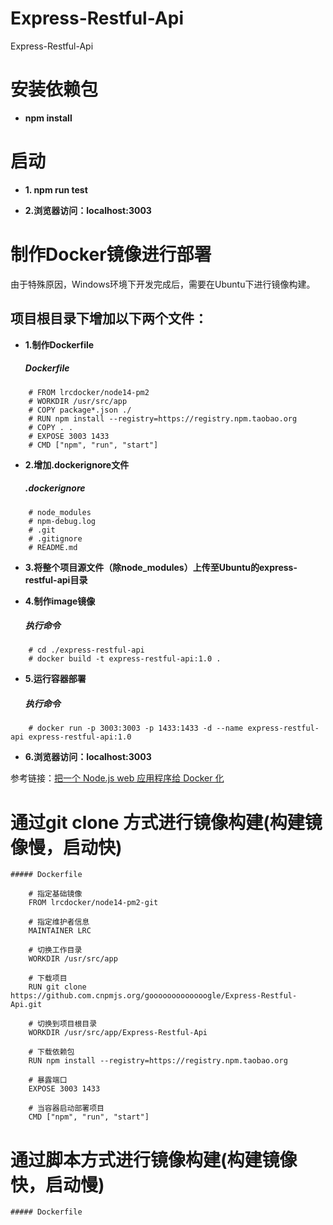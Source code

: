 # Express-Restful-Api
Express-Restful-Api

# 安装依赖包
  * **npm install**
# 启动
* **1. npm run test**

* **2.浏览器访问：localhost:3003**

# 制作Docker镜像进行部署
 由于特殊原因，Windows环境下开发完成后，需要在Ubuntu下进行镜像构建。
 
## 项目根目录下增加以下两个文件：
* **1.制作Dockerfile**
    ##### Dockerfile
```
    # FROM lrcdocker/node14-pm2
    # WORKDIR /usr/src/app
    # COPY package*.json ./
    # RUN npm install --registry=https://registry.npm.taobao.org
    # COPY . .
    # EXPOSE 3003 1433
    # CMD ["npm", "run", "start"] 
```
* **2.增加.dockerignore文件**
    ##### .dockerignore
```
    # node_modules
    # npm-debug.log
    # .git
    # .gitignore
    # README.md
```
* **3.将整个项目源文件（除node_modules）上传至Ubuntu的express-restful-api目录**

* **4.制作image镜像**
    ##### 执行命令
```
    # cd ./express-restful-api
    # docker build -t express-restful-api:1.0 .
```
* **5.运行容器部署**
    ##### 执行命令
```
    # docker run -p 3003:3003 -p 1433:1433 -d --name express-restful-api express-restful-api:1.0
```
* **6.浏览器访问：localhost:3003**


参考链接：[把一个 Node.js web 应用程序给 Docker 化](https://nodejs.org/zh-cn/docs/guides/nodejs-docker-webapp/)

# 通过git clone 方式进行镜像构建(构建镜像慢，启动快)
    ##### Dockerfile
```
    # 指定基础镜像
    FROM lrcdocker/node14-pm2-git

    # 指定维护者信息
    MAINTAINER LRC

    # 切换工作目录
    WORKDIR /usr/src/app

    # 下载项目
    RUN git clone https://github.com.cnpmjs.org/gooooooooooooogle/Express-Restful-Api.git

    # 切换到项目根目录
    WORKDIR /usr/src/app/Express-Restful-Api

    # 下载依赖包
    RUN npm install --registry=https://registry.npm.taobao.org

    # 暴露端口
    EXPOSE 3003 1433

    # 当容器启动部署项目
    CMD ["npm", "run", "start"]
```

# 通过脚本方式进行镜像构建(构建镜像快，启动慢)
    ##### Dockerfile
```
   
```